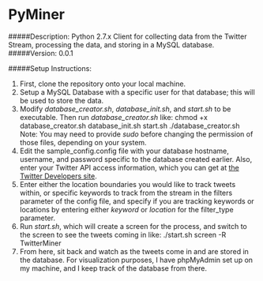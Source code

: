 PyMiner
=======

#####Description:
Python 2.7.x Client for collecting data from the Twitter Stream, processing the data, and storing in a MySQL database.
#####Version: 
0.0.1

#####Setup Instructions:
1) First, clone the repository onto your local machine.
2) Setup a MySQL Database with a specific user for that database; this will be used to store the data.
3) Modify <i>database_creator.sh</i>, <i>database_init.sh</i>, and <i>start.sh</i> to be executable. Then run <i>database_creator.sh</i> like:
  chmod +x database_creator.sh database_init.sh start.sh
  ./database_creator.sh
Note: You may need to provide <i>sudo</i> before changing the permission of those files, depending on your system.
4) Edit the sample_config.config file with your database hostname, username, and password specific to the database created earlier. Also, enter your Twitter API access information, which you can get at <a href="https://dev.twitter.com">the Twitter Developers site</a>.
5) Enter either the location boundaries you would like to track tweets within, or specific keywords to track from the stream in the filters parameter of the config file, and specify if you are tracking keywords or locations by entering either <i>keyword</i> or <i>location</i> for the filter_type parameter.
6) Run <i>start.sh</i>, which will create a screen for the process, and switch to the screen to see the tweets coming in like:
  ./start.sh
  screen -R TwitterMiner
7) From here, sit back and watch as the tweets come in and are stored in the database. For visualization purposes, I have phpMyAdmin set up on my machine, and I keep track of the database from there.
